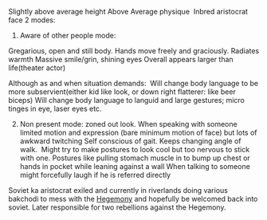 Slightly above average height
Above Average physique 
Inbred aristocrat face
2 modes:

1. Aware of other people mode:

Gregarious, open and still body. Hands move freely and graciously. Radiates warmth
Massive smile/grin, shining eyes
Overall appears larger than life(theater actor)

Although as and when situation demands: 
Will change body language to be more subservient(either kid like look, or down right flatterer: like beer biceps)
Will change body language to languid and large gestures; micro tinges in eye, laser eyes etc.

2. Non present mode:
zoned out look. When speaking with someone limited motion and expression (bare minimum motion of face) but lots of awkward twitching
Self conscious of gait. Keeps changing angle of walk.
 Might try to make postures to look cool but too nervous to stick with one. Postures like pulling stomach muscle in to bump up chest or hands in pocket while leaning against a wall
When talking to someone might forcefully laugh if he is referred directly

Soviet ka aristocrat exiled and currently in riverlands doing various bakchodi to mess with the [Hegemony](Countries/The%20Hegemony.md) and hopefully be welcomed back into soviet. Later responsible for two rebellions against the Hegemony.  